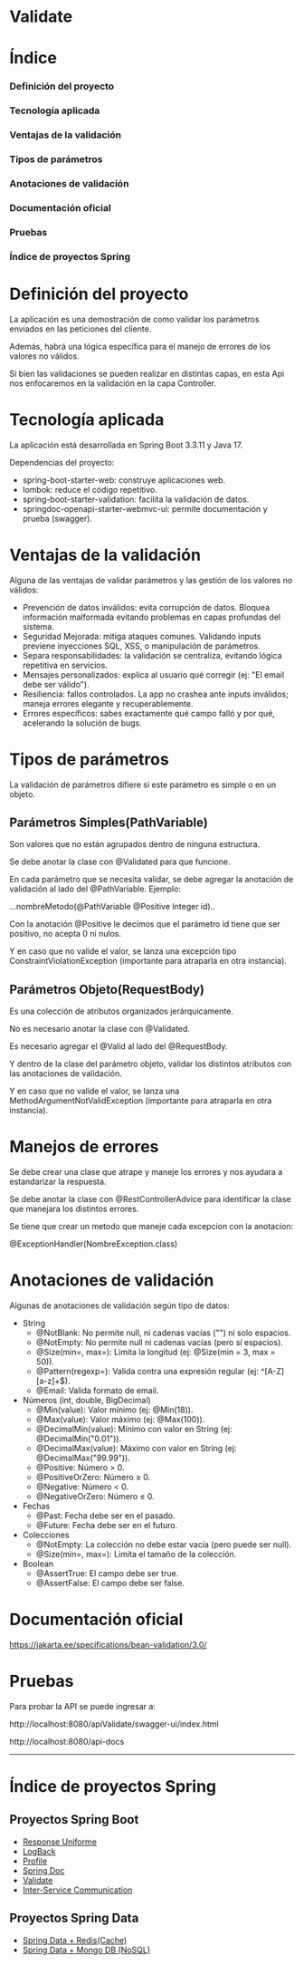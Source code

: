 # **Validate**

# Índice
### Definición del proyecto
### Tecnología aplicada
### Ventajas de la validación
### Tipos de parámetros
### Anotaciones de validación
### Documentación oficial
### Pruebas
### Índice de proyectos Spring


#  **Definición del proyecto**
La aplicación es una demostración de como validar los parámetros enviados en las peticiones del cliente.

Además, habrá una lógica específica para el manejo de errores de los valores no válidos.

Si bien las validaciones se pueden realizar en distintas capas, en esta Api nos enfocaremos en la validación en la capa Controller.


#  **Tecnología aplicada**

La aplicación está desarrollada en Spring Boot 3.3.11 y Java 17.

Dependencias del proyecto: 
- spring-boot-starter-web: construye aplicaciones web.
- lombok: reduce el código repetitivo.
- spring-boot-starter-validation: facilita la validación de datos.
- springdoc-openapi-starter-webmvc-ui: permite documentación y prueba (swagger).

#  **Ventajas de la validación**
Alguna de las ventajas de validar parámetros y las gestión de los valores no válidos:
- Prevención de datos inválidos: evita corrupción de datos. Bloquea información malformada evitando problemas en capas profundas del sistema.
- Seguridad Mejorada: mitiga ataques comunes. Validando inputs previene inyecciones SQL, XSS, o manipulación de parámetros.
- Separa responsabilidades: la validación se centraliza, evitando lógica repetitiva en servicios.
- Mensajes personalizados: explica al usuario qué corregir  (ej: "El email debe ser válido").
- Resiliencia: fallos controlados. La app no crashea ante inputs inválidos; maneja errores elegante y recuperablemente.
- Errores específicos: sabes exactamente qué campo falló y por qué, acelerando la solución de bugs.



#  **Tipos de parámetros**

La validación de parámetros difiere si este parámetro es simple o en un objeto.

##  **Parámetros Simples(PathVariable)**
Son valores que no están agrupados dentro de ninguna estructura.

Se debe anotar la clase con @Validated para que funcione.

En cada parámetro que se necesita validar, se debe agregar la anotación de validación al lado del @PathVariable. Ejemplo: 

...nombreMetodo(@PathVariable @Positive Integer id)..

Con la anotación @Positive le decimos que el parámetro id tiene que ser positivo, no acepta 0 ni nulos.

Y en caso que no valide el valor, se lanza una excepción tipo ConstraintViolationException (importante para atraparla en otra instancia).


##  **Parámetros Objeto(RequestBody)**
Es una colección de atributos organizados jerárquicamente.

No es necesario anotar la clase con @Validated.

Es necesario agregar el @Valid al lado del @RequestBody.

Y dentro de la clase del parámetro objeto, validar los distintos atributos con las anotaciones de validación.

Y en caso que no valide el valor, se lanza una MethodArgumentNotValidException (importante para atraparla en otra instancia).

#  **Manejos de errores**
Se debe crear una clase que atrape y maneje los errores  y nos ayudara a estandarizar la respuesta.

Se debe anotar la clase con @RestControllerAdvice para identificar la clase que manejara los distintos errores.

Se tiene que crear un metodo que maneje cada excepcion con la anotacion:

@ExceptionHandler(NombreException.class)

#  **Anotaciones de validación**

Algunas de anotaciones de validación según tipo de datos:

- String
	* @NotBlank:	No permite null, ni cadenas vacías ("") ni solo espacios.
	* @NotEmpty:	No permite null ni cadenas vacías (pero sí espacios).
	* @Size(min=, max=):	Limita la longitud (ej: @Size(min = 3, max = 50)).
	* @Pattern(regexp=):	Valida contra una expresión regular (ej: ^[A-Z][a-z]+$).
	* @Email:	Valida formato de email.
- Números (int, double, BigDecimal)
	* @Min(value): Valor mínimo (ej: @Min(18)).
	* @Max(value): Valor máximo (ej: @Max(100)).
	* @DecimalMin(value):	Mínimo con valor en String (ej: @DecimalMin("0.01")).
	* @DecimalMax(value):	Máximo con valor en String (ej: @DecimalMax("99.99")).
	* @Positive: Número > 0.
	* @PositiveOrZero: Número ≥ 0.
	* @Negative: Número < 0.
	* @NegativeOrZero: Número ≤ 0.
- Fechas 
	* @Past: Fecha debe ser en el pasado.
	* @Future: Fecha debe ser en el futuro.
- Colecciones 
	* @NotEmpty:	La colección no debe estar vacía (pero puede ser null).
	* @Size(min=, max=):	Limita el tamaño de la colección.
- Boolean
	* @AssertTrue: El campo debe ser true.
	* @AssertFalse: El campo debe ser false.

#  **Documentación oficial**
https://jakarta.ee/specifications/bean-validation/3.0/

#  **Pruebas**
Para probar la API se puede ingresar a:

http://localhost:8080/apiValidate/swagger-ui/index.html

http://localhost:8080/api-docs

---
#  **Índice de proyectos Spring**
##  **Proyectos Spring Boot**
- [Response Uniforme](https://github.com/pabloEmanuelIgoldi/Spring-Boot-Response-Wrapper)
- [LogBack](https://github.com/pabloEmanuelIgoldi/Spring-Boot-Logback)
- [Profile](https://github.com/pabloEmanuelIgoldi/Spring-Boot-Profile)
- [Spring Doc](https://github.com/pabloEmanuelIgoldi/Spring-Boot-Swagger)
- [Validate](https://github.com/pabloEmanuelIgoldi/Spring-Boot-Validate)
- [Inter-Service Communication](https://github.com/pabloEmanuelIgoldi/Spring-Boot-Inter-Service-Communication)
##  **Proyectos Spring Data**
- [Spring Data + Redis(Cache)](https://github.com/pabloEmanuelIgoldi/Spring-Data-Redis)
- [Spring Data + Mongo DB (NoSQL)](https://github.com/pabloEmanuelIgoldi/Spring-Data-Mongo)


